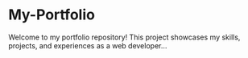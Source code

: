 # My-Portfolio
Welcome to my portfolio repository! This project showcases my skills, projects, and experiences as a web developer… 
